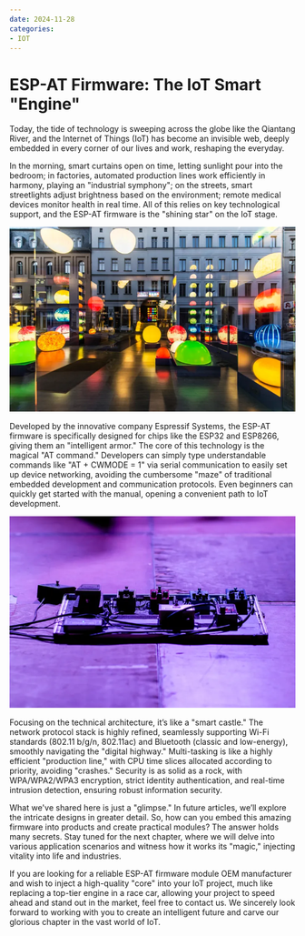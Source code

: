 ```yaml
---
date: 2024-11-28
categories:
- IOT
---
```


# ESP-AT Firmware: The IoT Smart "Engine"

Today, the tide of technology is sweeping across the globe like the Qiantang River, and the Internet of Things (IoT) has become an invisible web, deeply embedded in every corner of our lives and work, reshaping the everyday.

<!-- more -->
In the morning, smart curtains open on time, letting sunlight pour into the bedroom; in factories, automated production lines work efficiently in harmony, playing an "industrial symphony"; on the streets, smart streetlights adjust brightness based on the environment; remote medical devices monitor health in real time. All of this relies on key technological support, and the ESP-AT firmware is the "shining star" on the IoT stage.

![colorhub](../../assets/images/pageimg/colorhub.webp)

Developed by the innovative company Espressif Systems, the ESP-AT firmware is specifically designed for chips like the ESP32 and ESP8266, giving them an "intelligent armor." The core of this technology is the magical "AT command." Developers can simply type understandable commands like "AT + CWMODE = 1" via serial communication to easily set up device networking, avoiding the cumbersome "maze" of traditional embedded development and communication protocols. Even beginners can quickly get started with the manual, opening a convenient path to IoT development.

![colorhub-2](../../assets/images/pageimg/colorhub-2.webp)

Focusing on the technical architecture, it’s like a "smart castle." The network protocol stack is highly refined, seamlessly supporting Wi-Fi standards (802.11 b/g/n, 802.11ac) and Bluetooth (classic and low-energy), smoothly navigating the "digital highway." Multi-tasking is like a highly efficient "production line," with CPU time slices allocated according to priority, avoiding "crashes." Security is as solid as a rock, with WPA/WPA2/WPA3 encryption, strict identity authentication, and real-time intrusion detection, ensuring robust information security.

What we've shared here is just a "glimpse." In future articles, we’ll explore the intricate designs in greater detail. So, how can you embed this amazing firmware into products and create practical modules? The answer holds many secrets. Stay tuned for the next chapter, where we will delve into various application scenarios and witness how it works its "magic," injecting vitality into life and industries.

If you are looking for a reliable ESP-AT firmware module OEM manufacturer and wish to inject a high-quality "core" into your IoT project, much like replacing a top-tier engine in a race car, allowing your project to speed ahead and stand out in the market, feel free to contact us. We sincerely look forward to working with you to create an intelligent future and carve our glorious chapter in the vast world of IoT.
